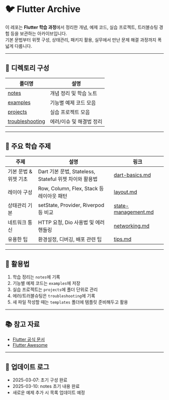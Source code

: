 # 🐦 Flutter Archive

이 레포는 **Flutter 학습 과정**에서 정리한 개념, 예제 코드, 실습 프로젝트, 트러블슈팅 경험 등을 보관하는 아카이브입니다.  
기본 문법부터 위젯 구성, 상태관리, 패키지 활용, 실무에서 만난 문제 해결 과정까지 폭넓게 다룹니다.

---

## 📂 디렉토리 구성

| 폴더명 | 설명 |
|---|---|
| [notes](./notes) | 개념 정리 및 학습 노트 |
| [examples](./examples) | 기능별 예제 코드 모음 |
| [projects](./projects) | 실습 프로젝트 모음 |
| [troubleshooting](./troubleshooting) | 에러/이슈 및 해결법 정리 |

---

## 📖 주요 학습 주제

| 주제 | 설명 | 링크 |
|---|---|---|
| 기본 문법 & 위젯 기초 | Dart 기본 문법, Stateless, Stateful 위젯 차이와 활용법 | [dart-basics.md](./notes/dart-basics.md) |
| 레이아 구성 | Row, Column, Flex, Stack 등 레이아웃 패턴 | [layout.md](./notes/layout.md) |
| 상태관리 기본 | setState, Provider, Riverpod 등 비교 | [state-management.md](./notes/state-management.md) |
| 네트워크 통신 | HTTP 요청, Dio 사용법 및 에러 핸들링 | [networking.md](./notes/networking.md) |
| 유용한 팁 | 환경설정, 디버깅, 배포 관련 팁 | [tips.md](./notes/tips.md) |

---

## 📑 활용법
1. 학습 정리는 `notes`에 기록
2. 기능별 예제 코드는 `examples`에 저장
3. 실습 프로젝트는 `projects`에 폴더 단위로 관리
4. 에러/트러블슈팅은 `troubleshooting`에 기록
5. 새 파일 작성할 때는 `templates` 폴더에 템플릿 준비해두고 활용

---

## 📚 참고 자료
- [Flutter 공식 문서](https://docs.flutter.dev/)
- [Flutter Awesome](https://github.com/Solido/awesome-flutter)

---

## 📢 업데이트 로그
- 2025-03-07: 초기 구성 완료
- 2025-03-10: notes 초기 내용 완료
- 새로운 예제 추가 시 목록 업데이트 예정
